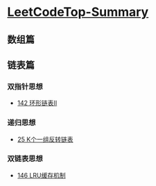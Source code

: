 # [LeetCodeTop-Summary](https://leetcode-cn.top/#/home)
## 数组篇


## 链表篇
### 双指针思想
- [142 环形链表Ⅱ](https://github.com/zhangjunjie0730/LeetCodeTop-Summary/issues/2)
### 递归思想
- [25 K个一组反转链表]()

### 双链表思想
- [146 LRU缓存机制](https://github.com/zhangjunjie0730/LeetCodeTop-Summary/issues/1)
